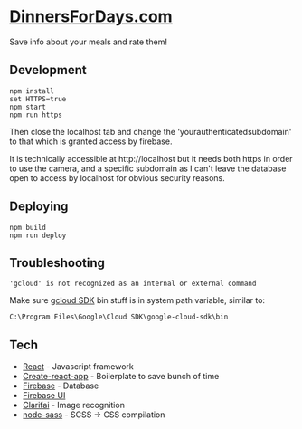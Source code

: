 # [DinnersForDays.com](https://dinnersfordays.com)

Save info about your meals and rate them!

## Development

	npm install
	set HTTPS=true
	npm start
	npm run https

Then close the localhost tab and change the 'yourauthenticatedsubdomain' to that which is granted access by firebase.

It is technically accessible at http://localhost but it needs both https in order to use the camera, and a specific subdomain as I can't leave the database open to access by localhost for obvious security reasons.

## Deploying

	npm build
	npm run deploy

## Troubleshooting

	'gcloud' is not recognized as an internal or external command

Make sure [gcloud SDK](https://cloud.google.com/sdk/downloads#interactive) bin stuff is in system path variable, similar to:

	C:\Program Files\Google\Cloud SDK\google-cloud-sdk\bin

## Tech

- [React](https://facebook.github.io/react/) - Javascript framework
- [Create-react-app](https://github.com/facebookincubator/create-react-app) - Boilerplate to save bunch of time
- [Firebase](https://firebase.google.com/) - Database
- [Firebase UI](https://github.com/firebase/firebaseui-web)
- [Clarifai](https://developer.clarifai.com/) - Image recognition
- [node-sass](https://github.com/sass/node-sass) - SCSS -> CSS compilation
